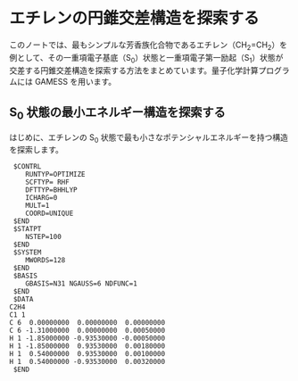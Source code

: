 # エチレンの円錐交差構造を探索する

このノートでは、最もシンプルな芳香族化合物であるエチレン（CH<sub>2</sub>=CH<sub>2</sub>）を例として、その一重項電子基底（S<sub>0</sub>）状態と一重項電子第一励起（S<sub>1</sub>）状態が交差する円錐交差構造を探索する方法をまとめています。量子化学計算プログラムには GAMESS を用います。

## S<sub>0</sub> 状態の最小エネルギー構造を探索する

はじめに、エチレンの S<sub>0</sub> 状態で最も小さなポテンシャルエネルギーを持つ構造を探索します。

```
 $CONTRL
    RUNTYP=OPTIMIZE
    SCFTYP= RHF
    DFTTYP=BHHLYP
    ICHARG=0
    MULT=1
    COORD=UNIQUE
 $END
 $STATPT
    NSTEP=100
 $END
 $SYSTEM
    MWORDS=128
 $END
 $BASIS
    GBASIS=N31 NGAUSS=6 NDFUNC=1
 $END
 $DATA
C2H4
C1 1
C 6  0.00000000  0.00000000  0.00000000
C 6 -1.31000000  0.00000000  0.00050000
H 1 -1.85000000 -0.93530000 -0.00050000
H 1 -1.85000000  0.93530000  0.00180000
H 1  0.54000000  0.93530000  0.00100000
H 1  0.54000000 -0.93530000  0.00320000
 $END
```
